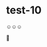 # test-10
☺☺☺

<g-emoji alias="test" fallback-src="https://assets-cdn.github.com/images/icons/emoji/unicode/1f471.png">👱</g-emoji>

